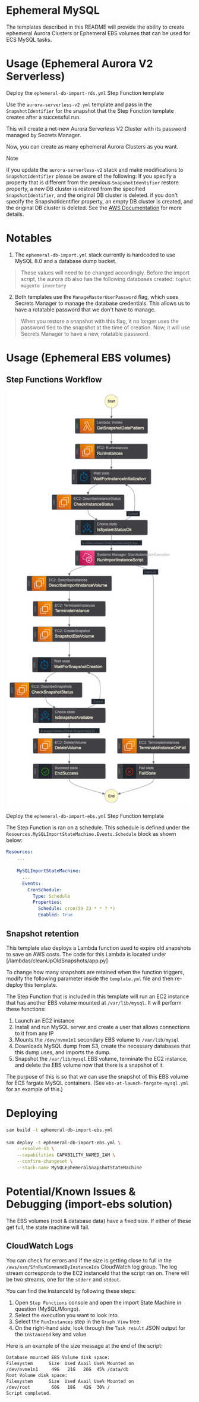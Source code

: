 # Ephemeral MySQL
The templates described in this README will provide the ability to create ephemeral Aurora Clusters or Ephemeral EBS volumes that can be used for ECS MySQL tasks.

# Usage (Ephemeral Aurora V2 Serverless)

Deploy the `ephemeral-db-import-rds.yml` Step Function template


Use the `aurora-serverless-v2.yml` template and pass in the `SnapshotIdentifier` for the snapshot that the Step Function template creates after a successful run.

This will create a net-new Aurora Serverless V2 Cluster with its password managed by Secrets Manager.

Now, you can create as many ephemeral Aurora Clusters as you want.

> [!Note]
> If you update the `aurora-serverless-v2` stack and make modifications to `SnapshotIdentifier` please be aware of the following:
> If you specify a property that is different from the previous `SnapshotIdentifier` restore property, a new DB cluster is restored from the specified `SnapshotIdentifier`, and the original DB cluster is deleted. 
> if you don't specify the SnapshotIdentifier property, an empty DB cluster is created, and the original DB cluster is deleted.
> See the [AWS Documentation](https://docs.aws.amazon.com/AWSCloudFormation/latest/UserGuide/aws-resource-rds-dbcluster.html) for more details.



# Notables

1. The `ephemeral-db-import.yml` stack currently is hardcoded to use MySQL 8.0 and a database dump bucket.
> These values will need to be changed accordingly. Before the import script, the aurora db also has the following databases created: `tophat magento inventory`

2. Both templates use the `ManageMasterUserPassword` flag, which uses Secrets Manager to manage the database credentials. This allows us to have a rotatable password that we don't have to manage.
> When you restore a snapshot with this flag, it no longer uses the password tied to the snapshot at the time of creation. Now, it will use Secrets Manager to have a new, rotatable password.


# Usage (Ephemeral EBS volumes)

## Step Functions Workflow
<p align="center">
  <img alt="diagram" src="readme-images/stepfunctions_diagram.png" width="1024px">
</p>

Deploy the `ephemeral-db-import-ebs.yml` Step Function template

The Step Function is ran on a schedule. This schedule is defined under the `Resources.MySQLImportStateMachine.Events.Schedule` block as shown below:

```yml
Resources:
    ...

    MySQLImportStateMachine:
      ...
      Events:
        CronSchedule:
          Type: Schedule
          Properties:
            Schedule: cron(59 23 * * ? *)
            Enabled: True
```

## Snapshot retention
This template also deploys a Lambda function used to expire old snapshots to save on AWS costs. The code for this Lambda is located under [/lambdas/cleanUpOldSnapshots/app.py] 

To change how many snapshots are retained when the function triggers, modify the following parameter inside the `template.yml` file and then re-deploy this template.


The Step Function that is included in this template will run an EC2 instance that has another EBS volume mounted at `/var/lib/mysql`.
It will perform these functions:

1. Launch an EC2 instance
2. Install and run MySQL server and create a user that allows connections to it from any IP
3. Mounts the `/dev/nvme1n1` secondary EBS volume to `/var/lib/mysql`
4. Downloads MySQL dump from S3, create the necessary databases that this dump uses, and imports the dump.
5. Snapshot the `/var/lib/mysql` EBS volume, terminate the EC2 instance, and delete the EBS volume now that there is a snapshot of it.

The purpose of this is so that we can use the snapshot of this EBS volume for ECS fargate MySQL containers. (See `ebs-at-launch-fargate-mysql.yml` for an example of this.)


# Deploying

```bash
sam build -t ephemeral-db-import-ebs.yml

sam deploy -t ephemeral-db-import-ebs.yml \
    --resolve-s3 \
    --capabilities CAPABILITY_NAMED_IAM \
    --confirm-changeset \
    --stack-name MySQLEphemeralSnapshotStateMachine
```



# Potential/Known Issues & Debugging (import-ebs solution)
The EBS volumes (root & database data) have a fixed size. If either of these get full, the state machine will fail.

## CloudWatch Logs
You can check for errors and if the size is getting close to full in the `/aws/ssm/SfnRunCommandByInstanceIds` CloudWatch log group.
The log stream corresponds to the EC2 instanceId that the script ran on. There will be two streams, one for the `stderr` and `stdout`. 

You can find the InstanceId by following these steps:
1. Open `Step Functions` console and open the import State Machine in question (MySQL/Mongo).
2. Select the execution you want to look into.
3. Select the `RunInstances` step in the `Graph View` tree.
4. On the right-hand side, look through the `Task result` JSON output for the `InstanceId` key and value.

Here is an example of the size message at the end of the script:
```
Database mounted EBS Volume disk space:
Filesystem      Size  Used Avail Use% Mounted on
/dev/nvme1n1     49G   21G   26G  45% /data/db
Root Volume disk space:
Filesystem      Size  Used Avail Use% Mounted on
/dev/root        60G   18G   42G  30% /
Script completed.
```


